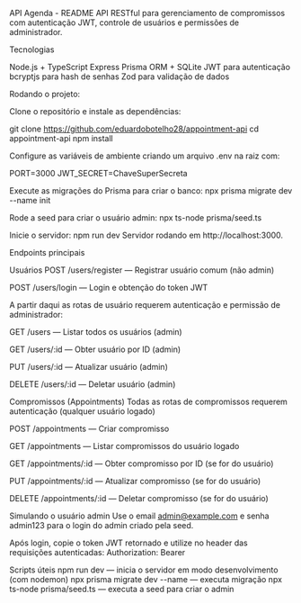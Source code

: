 API Agenda - README
API RESTful para gerenciamento de compromissos com autenticação JWT, controle de usuários e permissões de administrador.

Tecnologias

Node.js + TypeScript
Express
Prisma ORM + SQLite
JWT para autenticação
bcryptjs para hash de senhas
Zod para validação de dados

Rodando o projeto:

Clone o repositório e instale as dependências:

git clone https://github.com/eduardobotelho28/appointment-api
cd appointment-api
npm install

Configure as variáveis de ambiente criando um arquivo .env na raiz com:

PORT=3000
JWT_SECRET=ChaveSuperSecreta

Execute as migrações do Prisma para criar o banco:
npx prisma migrate dev --name init

Rode a seed para criar o usuário admin:
npx ts-node prisma/seed.ts

Inicie o servidor:
npm run dev
Servidor rodando em http://localhost:3000.

Endpoints principais

Usuários
POST /users/register — Registrar usuário comum (não admin)

POST /users/login — Login e obtenção do token JWT

A partir daqui as rotas de usuário requerem autenticação e permissão de administrador:

GET /users — Listar todos os usuários (admin)

GET /users/:id — Obter usuário por ID (admin)

PUT /users/:id — Atualizar usuário (admin)

DELETE /users/:id — Deletar usuário (admin)

Compromissos (Appointments)
Todas as rotas de compromissos requerem autenticação (qualquer usuário logado)

POST /appointments — Criar compromisso

GET /appointments — Listar compromissos do usuário logado

GET /appointments/:id — Obter compromisso por ID (se for do usuário)

PUT /appointments/:id — Atualizar compromisso (se for do usuário)

DELETE /appointments/:id — Deletar compromisso (se for do usuário)

Simulando o usuário admin
Use o email admin@example.com e senha admin123 para o login do admin criado pela seed.

Após login, copie o token JWT retornado e utilize no header das requisições autenticadas:
Authorization: Bearer <token>

Scripts úteis
npm run dev — inicia o servidor em modo desenvolvimento (com nodemon)
npx prisma migrate dev --name <nome> — executa migração
npx ts-node prisma/seed.ts — executa a seed para criar o admin
